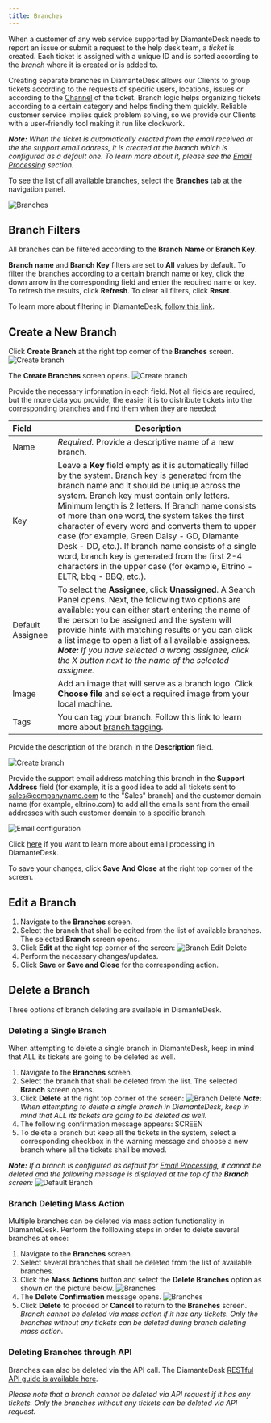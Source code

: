 ```yaml
---
title: Branches
---
```


When a customer of any web service supported by DiamanteDesk needs to report an issue or submit a request to the help desk team, a _ticket_ is created. Each ticket is assigned with a unique ID and is sorted according to the _branch_ where it is created or is added to.

Creating separate branches in DiamanteDesk allows our Clients to group tickets according to the requests of specific users, locations, issues or according to the [Channel](channels/index.html) of the ticket. Branch logic helps organizing tickets according to a certain category and helps finding them quickly. Reliable customer service implies quick problem solving, so we provide our Clients with a user-friendly tool making it run like clockwork.

_**Note:** When the ticket is automatically created from the email received at the the support email address, it is created at the branch which is configured as a default one. To learn more about it, please see the [Email Processing](channels/email-processing.html) section._

To see the list of all available branches, select the **Branches** tab at the navigation panel. 

![Branches](img/branches.png)

## Branch Filters

All branches can be filtered according to the **Branch Name** or **Branch Key**. 


**Branch name** and **Branch Key** filters are set to **All** values by default. To filter the branches according to a certain branch name or key, click the down arrow in the corresponding field and enter the required name or key. To refresh the results, click **Refresh**. To clear all filters, click **Reset**.

To learn more about filtering in DiamanteDesk, [follow this link](filters.html).

## Create a New Branch

Click **Create Branch** at the right top corner of the **Branches** screen. 
![Create branch](img/create_branch1.png)

The **Create Branches** screen opens.
![Create branch](img/create_branches_details.png)

Provide the necessary information in each field. Not all fields are required, but the more data you provide, the easier it is to distribute tickets into the corresponding branches and find them when they are needed:

Field  | Description
:------------- | -------------
Name  | _Required._ Provide a descriptive name of a new branch.
Key | Leave a **Key** field empty as it is automatically filled by the system. Branch key is generated from the branch name and it should be unique across the system. Branch key must contain only letters. Minimum length is 2 letters. If Branch name consists of more than one word, the system takes the first character of every word and converts them to upper case (for example, Green Daisy - GD, Diamante Desk - DD, etc.). If branch name consists of a single word, branch key is generated from the first 2-4 characters in the upper case (for example, Eltrino - ELTR, bbq - BBQ, etc.).
Default Assignee | To select the **Assignee**, click **Unassigned**. A Search Panel opens. Next, the following two options are available: you can either start entering the name of the person to be assigned and the system will provide hints with matching results or you can click a list image to open a list of all available assignees. _**Note:** If you have selected a wrong assignee, click the X button next to the name of the selected assignee._
Image |Add an image that will serve as a branch logo. Click **Choose file** and select a required image from your local machine.
Tags | You can tag your branch. Follow this link to learn more about [branch tagging](tagging.html).

Provide the description of the branch in the **Description** field.

![Create branch](img/create_branches_description.png)

Provide the support email address matching this branch in the **Support Address** field (for example, it is a good idea to add all tickets sent to sales@companyname.com to the "Sales" branch) and the customer domain name (for example, eltrino.com) to add all the emails sent from the email addresses with such customer domain to a specific branch.

![Email configuration](img/email_config.png)

Click [here](channels/email-processing.html) if you want to learn more about email processing in DiamanteDesk.

To save your changes, click **Save And Close** at the right top corner of the screen.

## Edit a Branch

1. Navigate to the **Branches** screen.
2. Select the branch that shall be edited from the list of available branches. The selected **Branch** screen opens.
3. Click **Edit** at the right top corner of the screen:
![Branch Edit Delete](img/branches_edit.png)
4. Perform the necassary changes/updates.
5. Click **Save** or **Save and Close** for the corresponding action.

## Delete a Branch

Three options of branch deleting are available in DiamanteDesk.

### Deleting a Single Branch

When attempting to delete a single branch in DiamanteDesk, keep in mind that ALL its tickets are going to be deleted as well.

1. Navigate to the **Branches** screen.
2. Select the branch that shall be deleted from the list. The selected **Branch** screen opens.
3. Click **Delete** at the right top corner of the screen:
![Branch Delete](img/branches_delete1.png)
_**Note:** When attempting to delete a single branch in DiamanteDesk, keep in mind that ALL its tickets are going to be deleted as well._
4. The following confirmation message appears:
SCREEN
5. To delete a branch but keep all the tickets in the system, select a corresponding checkbox in the warning message and choose a new branch where all the tickets shall be moved.

_**Note:** If a branch is configured as default for [Email Processing](channels/email-processing.html), it cannot be deleted and the following message is displayed at the top of the **Branch** screen:_
![Default Branch](img/branches_default.png)

### Branch Deleting Mass Action 

Multiple branches can be deleted via mass action functionality in DiamanteDesk. Perform the folllowing steps in order to delete several branches at once:

1. Navigate to the **Branches** screen.
2. Select several branches that shall be deleted from the list of available branches. 
3. Click the **Mass Actions** button and select the **Delete Branches** option as shown on the picture below.
![Branches](img/branches_mass_action.png)
4. The **Delete Confirmation** message opens.
![Branches](img/delete_confirmation.png)
5. Click **Delete** to proceed or **Cancel** to return to the **Branches** screen. _Branch cannot be deleted via mass action if it has any tickets. Only the branches without any tickets can be deleted during branch deleting mass action._

### Deleting Branches through API

Branches can also be deleted via the API call. The DiamanteDesk [RESTful API guide is available here](../developer-guide/restful-api-guide.html).

_Please note that a branch cannot be deleted via API request if it has any tickets. Only the branches without any tickets can be deleted via API request._